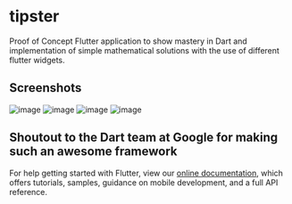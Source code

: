 # tipster

Proof of Concept Flutter application to show mastery in Dart and implementation of 
simple mathematical solutions with the use of different flutter widgets. 

## Screenshots
![image](https://github.com/kiiru4reals/bill-calcuator/blob/main/assets/screenshots/1.jpg)
![image](https://github.com/kiiru4reals/bill-calcuator/blob/main/assets/screenshots/2.jpg)
![image](https://github.com/kiiru4reals/bill-calcuator/blob/main/assets/screenshots/3.jpg)
![image](https://github.com/kiiru4reals/bill-calcuator/blob/main/assets/screenshots/4.jpg)

## Shoutout to the Dart team at Google for making such an awesome framework
For help getting started with Flutter, view our
[online documentation](https://flutter.dev/docs), which offers tutorials,
samples, guidance on mobile development, and a full API reference.
